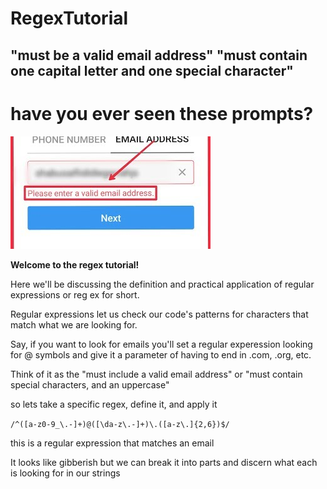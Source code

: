 # RegexTutorial

## "must be a valid email address" "must contain one capital letter and one special character" 

 # have you ever seen these prompts?
 ![regex](regex.jpg)


**Welcome to the regex tutorial!**

Here we'll be discussing the definition and practical application of regular expressions or reg ex for short.

Regular expressions let us check our code's patterns for characters that match what we are looking for.

Say, if you want to look for emails you'll set a regular experession looking for @ symbols and give it a parameter of having to end in .com, .org, etc.

Think of it as the "must include a valid email address" or "must contain special characters, and an uppercase"

so lets take a specific regex, define it, and apply it 

`/^([a-z0-9_\.-]+)@([\da-z\.-]+)\.([a-z\.]{2,6})$/`

this is a regular expression that matches an email

It looks like gibberish but we can break it into parts and discern what each is looking for in our strings

